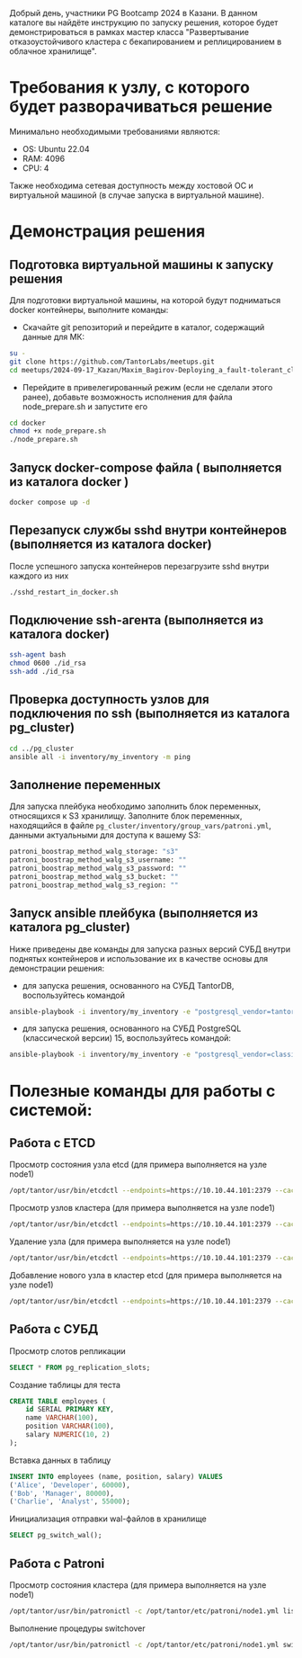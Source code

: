 Добрый день, участники PG Bootcamp 2024 в Казани. В данном каталоге вы найдёте инструкцию по запуску решения, которое будет демонстрироваться в рамках мастер класса "Развертывание отказоустойчивого кластера с бекапированием и реплицированием в облачное хранилище".

# Требования к узлу, с которого будет разворачиваться решение
Минимально необходимыми требованиями являются:
* OS: Ubuntu 22.04
* RAM: 4096
* CPU: 4

Также необходима сетевая доступность между хостовой ОС и виртуальной машиной (в случае запуска в виртуальной машине).

# Демонстрация решения

<!-- Обратите внимание: в данном примере используется интерфейс enp0s8. В зависимости от имени интерфейса на Вашем устройстве его необходимо изменить (например на enp0s1) в скрипте node_prepare.sh -->

## Подготовка виртуальной машины к запуску решения
Для подготовки виртуальной машины, на которой будут подниматься docker контейнеры, выполните команды:
* Скачайте git репозиторий и перейдите в каталог, содержащий данные для МК:
```bash
su -
git clone https://github.com/TantorLabs/meetups.git
cd meetups/2024-09-17_Kazan/Maxim_Bagirov-Deploying_a_fault-tolerant_cluster
```
* Перейдите в привелегированный режим (если не сделали этого ранее), добавьте возможность исполнения для файла node_prepare.sh и запустите его
```bash
cd docker
chmod +x node_prepare.sh
./node_prepare.sh
```

## Запуск docker-compose файла ( выполняется из каталога docker )
```bash
docker compose up -d 
```

## Перезапуск службы sshd внутри контейнеров (выполняется из каталога docker)
После успешного запуска контейнеров перезагрузите sshd внутри каждого из них

```bash
./sshd_restart_in_docker.sh
```

## Подключение ssh-агента (выполняется из каталога docker)

```bash
ssh-agent bash
chmod 0600 ./id_rsa
ssh-add ./id_rsa
```

## Проверка доступность узлов для подключения по ssh (выполняется из каталога pg_cluster)
```bash
cd ../pg_cluster
ansible all -i inventory/my_inventory -m ping
```
## Заполнение переменных
Для запуска плейбука необходимо заполнить блок переменных, относящихся к S3 хранилищу. Заполните блок переменных, находящийся в файле ``pg_cluster/inventory/group_vars/patroni.yml``, данными актуальными для доступа к вашему S3: 
```bash
patroni_boostrap_method_walg_storage: "s3"
patroni_boostrap_method_walg_s3_username: ""
patroni_boostrap_method_walg_s3_password: ""
patroni_boostrap_method_walg_s3_bucket: ""
patroni_boostrap_method_walg_s3_region: ""
```

## Запуск ansible плейбука (выполняется из каталога pg_cluster)
Ниже приведены две команды для запуска разных версий СУБД внутри поднятых контейнеров и использование их в качестве основы для демонстрации решения:  
* для запуска решения, основанного на СУБД TantorDB, воспользуйтесь командой
```bash
ansible-playbook -i inventory/my_inventory -e "postgresql_vendor=tantordb edition=be major_version=15" pg-cluster.yaml -K -vvv
```
* для запуска решения, основанного на СУБД PostgreSQL (классической версии) 15, воспользуйтесь командой:
```bash
ansible-playbook -i inventory/my_inventory -e "postgresql_vendor=classic major_version=15" pg-cluster.yaml -K -vvv
```
<!-- Флаг -K нужен в случае, если у пользователя, от имени которого производится запуск, нет беспарольного доступа в root режим -->

# Полезные команды для работы с системой:
## Работа с ETCD

Просмотр состояния узла etcd (для примера выполняется на узле node1)
```bash
/opt/tantor/usr/bin/etcdctl --endpoints=https://10.10.44.101:2379 --cacert=/opt/tantor/etc/patroni/ca.pem --cert=/opt/tantor/etc/patroni/node1.pem --key=/opt/tantor/etc/patroni/node1-key.pem endpoint health
```

Просмотр узлов кластера (для примера выполняется на узле node1)
```bash
/opt/tantor/usr/bin/etcdctl --endpoints=https://10.10.44.101:2379 --cacert=/opt/tantor/etc/patroni/ca.pem --cert=/opt/tantor/etc/patroni/node1.pem --key=/opt/tantor/etc/patroni/node1-key.pem  member list
```

Удаление узла (для примера выполняется на узле node1)
```bash
/opt/tantor/usr/bin/etcdctl --endpoints=https://10.10.44.101:2379 --cacert=/opt/tantor/etc/patroni/ca.pem --cert=/opt/tantor/etc/patroni/node1.pem --key=/opt/tantor/etc/patroni/node1-key.pem  member remove <id>
```

Добавление нового узла в кластер etcd (для примера выполняется на узле node1)
```bash
/opt/tantor/usr/bin/etcdctl --endpoints=https://10.10.44.101:2379 --cacert=/opt/tantor/etc/patroni/ca.pem --cert=/opt/tantor/etc/patroni/node1.pem --key=/opt/tantor/etc/patroni/node1-key.pem  member add node3 --peer-urls=https://10.10.44.103:2380
```

## Работа с СУБД
Просмотр слотов репликации
```sql
SELECT * FROM pg_replication_slots;
```
Создание таблицы для теста
```sql
CREATE TABLE employees (
    id SERIAL PRIMARY KEY,
    name VARCHAR(100),
    position VARCHAR(100),
    salary NUMERIC(10, 2)
);
```
Вставка данных в таблицу
```sql
INSERT INTO employees (name, position, salary) VALUES
('Alice', 'Developer', 60000),
('Bob', 'Manager', 80000),
('Charlie', 'Analyst', 55000);
```
Инициализация отправки wal-файлов в хранилище
```sql
SELECT pg_switch_wal();
```

## Работа с Patroni
Просмотр состояния кластера (для примера выполняется на узле node1)

```bash
/opt/tantor/usr/bin/patronictl -c /opt/tantor/etc/patroni/node1.yml list
```

Выполнение процедуры switchover
```bash
/opt/tantor/usr/bin/patronictl -c /opt/tantor/etc/patroni/node1.yml switchover
```